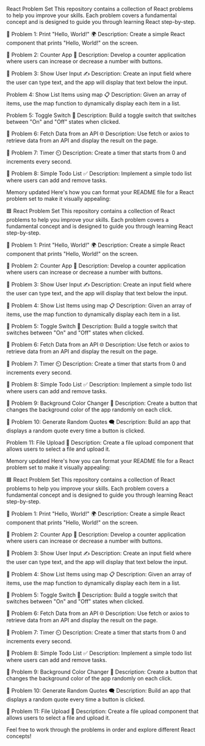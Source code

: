 React Problem Set
This repository contains a collection of React problems to help you improve your skills. Each problem covers a fundamental concept and is designed to guide you through learning React step-by-step.

📝 Problem 1: Print "Hello, World!" 🌍
Description:
Create a simple React component that prints "Hello, World!" on the screen.

📝 Problem 2: Counter App 🔢
Description:
Develop a counter application where users can increase or decrease a number with buttons.

📝 Problem 3: Show User Input ✍️
Description:
Create an input field where the user can type text, and the app will display that text below the input.

 Problem 4: Show List Items using map 📋
Description:
Given an array of items, use the map function to dynamically display each item in a list.

 Problem 5: Toggle Switch 🔄
Description:
Build a toggle switch that switches between "On" and "Off" states when clicked.

📝 Problem 6: Fetch Data from an API 🌐
Description:
Use fetch or axios to retrieve data from an API and display the result on the page.


📝 Problem 7: Timer ⏲️
Description:
Create a timer that starts from 0 and increments every second.

📝 Problem 8: Simple Todo List ✅
Description:
Implement a simple todo list where users can add and remove tasks.


Memory updated
Here's how you can format your README file for a React problem set to make it visually appealing:

🟦 React Problem Set
This repository contains a collection of React problems to help you improve your skills. Each problem covers a fundamental concept and is designed to guide you through learning React step-by-step.

📝 Problem 1: Print "Hello, World!" 🌍
Description:
Create a simple React component that prints "Hello, World!" on the screen.

📝 Problem 2: Counter App 🔢
Description:
Develop a counter application where users can increase or decrease a number with buttons.

📝 Problem 3: Show User Input ✍️
Description:
Create an input field where the user can type text, and the app will display that text below the input.

📝 Problem 4: Show List Items using map 📋
Description:
Given an array of items, use the map function to dynamically display each item in a list.

📝 Problem 5: Toggle Switch 🔄
Description:
Build a toggle switch that switches between "On" and "Off" states when clicked.

📝 Problem 6: Fetch Data from an API 🌐
Description:
Use fetch or axios to retrieve data from an API and display the result on the page.

📝 Problem 7: Timer ⏲️
Description:
Create a timer that starts from 0 and increments every second.

📝 Problem 8: Simple Todo List ✅
Description:
Implement a simple todo list where users can add and remove tasks.

📝 Problem 9: Background Color Changer 🎨
Description:
Create a button that changes the background color of the app randomly on each click.

📝 Problem 10: Generate Random Quotes 🗨️
Description:
Build an app that displays a random quote every time a button is clicked.

 Problem 11: File Upload 📁
Description:
Create a file upload component that allows users to select a file and upload it.


Memory updated
Here's how you can format your README file for a React problem set to make it visually appealing:

🟦 React Problem Set
This repository contains a collection of React problems to help you improve your skills. Each problem covers a fundamental concept and is designed to guide you through learning React step-by-step.

📝 Problem 1: Print "Hello, World!" 🌍
Description:
Create a simple React component that prints "Hello, World!" on the screen.

📝 Problem 2: Counter App 🔢
Description:
Develop a counter application where users can increase or decrease a number with buttons.

📝 Problem 3: Show User Input ✍️
Description:
Create an input field where the user can type text, and the app will display that text below the input.

📝 Problem 4: Show List Items using map 📋
Description:
Given an array of items, use the map function to dynamically display each item in a list.

📝 Problem 5: Toggle Switch 🔄
Description:
Build a toggle switch that switches between "On" and "Off" states when clicked.

📝 Problem 6: Fetch Data from an API 🌐
Description:
Use fetch or axios to retrieve data from an API and display the result on the page.

📝 Problem 7: Timer ⏲️
Description:
Create a timer that starts from 0 and increments every second.

📝 Problem 8: Simple Todo List ✅
Description:
Implement a simple todo list where users can add and remove tasks.

📝 Problem 9: Background Color Changer 🎨
Description:
Create a button that changes the background color of the app randomly on each click.

📝 Problem 10: Generate Random Quotes 🗨️
Description:
Build an app that displays a random quote every time a button is clicked.

📝 Problem 11: File Upload 📁
Description:
Create a file upload component that allows users to select a file and upload it.

Feel free to work through the problems in order and explore different React concepts!